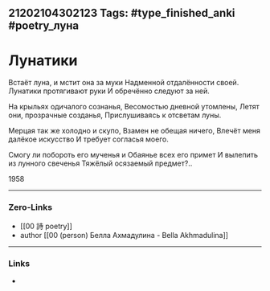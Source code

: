 21202104302123
Tags: #type_finished_anki #poetry_луна
---
# Лунатики

Встаёт луна, и мстит она за муки 
Надменной отдалённости своей. 
Лунатики протягивают руки 
И обречённо следуют за ней.

На крыльях одичалого сознанья, 
Весомостью дневной утомлены, 
Летят они, прозрачные созданья, 
Прислушиваясь к отсветам луны.

Мерцая так же холодно и скупо, 
Взамен не обещая ничего, 
Влечёт меня далёкое искусство 
И требует согласья моего.

Смогу ли побороть его мученья и
Обаянье всех его примет 
И вылепить из лунного свеченья 
Тяжёлый осязаемый предмет?..

1958

---
### Zero-Links
- [[00 詩 poetry]]
- author [[00 (person) Белла Ахмадулина - Bella Akhmadulina]]
---
### Links
-